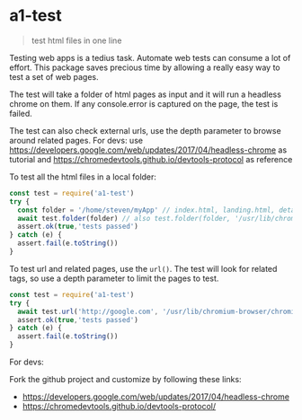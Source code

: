 # a1-test

> test html files in one line

Testing web apps is a tedius task. Automate web tests can consume a lot of effort. This package saves precious time by allowing a really easy way to test a set of web pages.

The test will take a folder of html pages as input and it will run a headless chrome on them. If any console.error is captured on the page, the test is failed.

The test can also check external urls, use the depth parameter to browse around related pages.
For devs: use https://developers.google.com/web/updates/2017/04/headless-chrome as tutorial and https://chromedevtools.github.io/devtools-protocol as reference

To test all the html files in a local folder:

```javascript
const test = require('a1-test')
try {
  const folder = '/home/steven/myApp' // index.html, landing.html, details/index.html ...  
  await test.folder(folder) // also test.folder(folder, '/usr/lib/chromium-browser/chromium-browser')
  assert.ok(true,'tests passed')
} catch (e) {
  assert.fail(e.toString())
}
```
To test url and related pages, use the  `url()`. The test will look for related <a> tags, so use a depth parameter to limit the pages to test.
```javascript
const test = require('a1-test')
try {
  await test.url('http://google.com', '/usr/lib/chromium-browser/chromium-browser', 1)
  assert.ok(true,'tests passed')
} catch (e) {
  assert.fail(e.toString())
}
```
For devs:

Fork the github project and customize by following these links:
- https://developers.google.com/web/updates/2017/04/headless-chrome
- https://chromedevtools.github.io/devtools-protocol/
